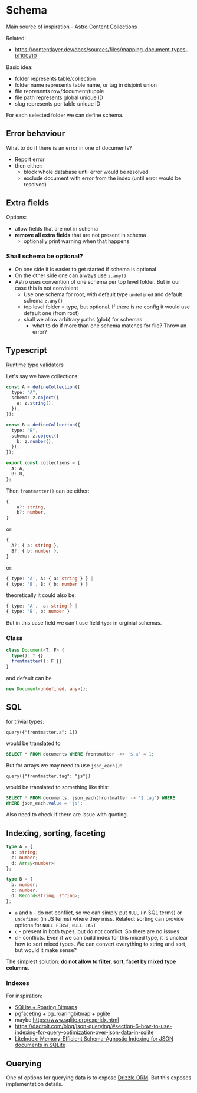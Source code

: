 # Schema

Main source of inspiration - [Astro Content Collections](https://docs.astro.build/en/guides/content-collections/)

Related:

- https://contentlayer.dev/docs/sources/files/mapping-document-types-bf100a10

Basic idea:

- folder represents table/collection
- folder name represents table name, or tag in disjoint union
- file represents row/document/tupple
- file path represents global unique ID
- slug represents per table unique ID

For each selected folder we can define schema.

## Error behaviour

What to do if there is an error in one of documents?

- Report error
- then either:
  - block whole database until error would be resolved
  - exclude document with error from the index (until error would be resolved)

## Extra fields

Options:

- allow fields that are not in schema
- **remove all extra fields** that are not present in schema
  - optionally print warning when that happens

### Shall schema be optional?

- On one side it is easier to get started if schema is optional
- On the other side one can always use `z.any()`
- Astro uses convention of one schema per top level folder. But in our case this is not convinient
  - Use one schema for root, with default type `undefined` and default schema `z.any()`
  - top level folder = type, but optional. If there is no config it would use default one (from root)
  - shall we allow arbitrary paths (glob) for schemas
    - what to do if more than one schema matches for file? Throw an error?

## Typescript

[Runtime type validators](https://stereobooster.com/posts/runtime-type-validators/)

Let's say we have collections:

```ts
const A = defineCollection({
  type: "A",
  schema: z.object({
    a: z.string(),
  }),
});

const B = defineCollection({
  type: "B",
  schema: z.object({
    b: z.number(),
  }),
});

export const collections = {
  A: A,
  B: B,
};
```

Then `frontmatter()` can be either:

```ts
{
    a?: string,
    b?: number,
}
```

or:

```ts
{
  A?: { a: string },
  B?: { b: number },
}
```

or:

```ts
{ type: 'A', A: { a: string } } |
{ type: 'B', B: { b: number } }
```

theoretically it could also be:

```ts
{ type: 'A',  a: string } |
{ type: 'B', b: number }
```

But in this case field we can't use field `type` in orginial schemas.

### Class

```ts
class Document<T, F> {
  type(): T {}
  frontmatter(): F {}
}
```

and default can be

```ts
new Document<undefined, any>();
```

## SQL

for trivial types:

```
query({"frontmatter.a": 1})
```

would be translated to

```sql
SELECT * FROM documents WHERE frontmatter ->> '$.a' = 1;
```

But for arrays we may need to use `json_each()`:

```
query({"frontmatter.tag": "js"})
```

would be translated to something like this:

```sql
SELECT * FROM documents, json_each(frontmatter -> '$.tag') WHERE
WHERE json_each.value = 'js';
```

Also need to check if there are issue with quoting.

## Indexing, sorting, faceting

```ts
type A = {
  a: string;
  c: number;
  d: Array<number>;
};

type B = {
  b: number;
  c: number;
  d: Record<string, string>;
};
```

- `a` and `b` - do not conflict, so we can simply put `NULL` (in SQL terms) or `undefined` (in JS terms) where they miss. Related: sorting can provide options for `NULL FIRST`, `NULL LAST`
- `c` - present in both types, but do not conflict. So there are no issues
- `d` - conflicts. Even if we can build index for this mixed type, it is unclear how to sort mixed types. We can convert everything to string and sort, but would it make sense?

The simplest solution: **do not allow to filter, sort, facet by mixed type columns**.

### Indexes

For inspiration:

- [SQLite + Roaring Bitmaps](https://github.com/oldmoe/roaringlite)
- [pgfaceting](https://github.com/cybertec-postgresql/pgfaceting) + [pg_roaringbitmap](https://github.com/ChenHuajun/pg_roaringbitmap) + [pglite](https://github.com/electric-sql/pglite/issues/18)
- maybe https://www.sqlite.org/expridx.html
- https://dadroit.com/blog/json-querying/#section-6-how-to-use-indexing-for-query-optimization-over-json-data-in-sqlite
- [LiteIndex: Memory-Efficient Schema-Agnostic Indexing for JSON documents in SQLite](https://www.researchgate.net/publication/348889953_LiteIndex_Memory-Efficient_Schema-Agnostic_Indexing_for_JSON_documents_in_SQLite)

## Querying

One of options for querying data is to expose [Drizzle ORM](https://orm.drizzle.team/docs/rqb). But this exposes implementation details.

[](./content-query.md)
